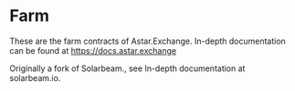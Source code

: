 # Farm
These are the farm contracts of Astar.Exchange. In-depth documentation can be found at https://docs.astar.exchange

Originally a fork of Solarbeam., see In-depth documentation at solarbeam.io.
